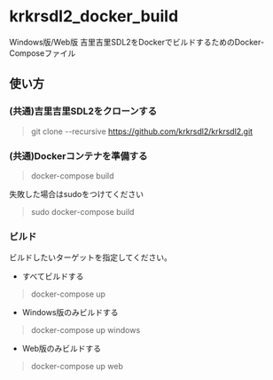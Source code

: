 # krkrsdl2_docker_build
Windows版/Web版 吉里吉里SDL2をDockerでビルドするためのDocker-Composeファイル

## 使い方

### (共通)吉里吉里SDL2をクローンする
>git clone --recursive https://github.com/krkrsdl2/krkrsdl2.git

### (共通)Dockerコンテナを準備する
>docker-compose build

失敗した場合はsudoをつけてください

>sudo docker-compose build

### ビルド
ビルドしたいターゲットを指定してください。

- すべてビルドする

>docker-compose up

- Windows版のみビルドする

>docker-compose up windows

- Web版のみビルドする

>docker-compose up web
